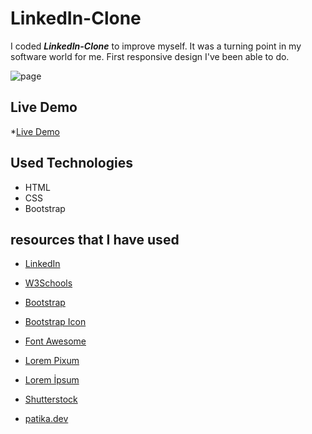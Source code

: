 # LinkedIn-Clone

I coded ***LinkedIn-Clone*** to improve myself. It was a turning point in my software world for me. First responsive design I've been able to do.

![page](https://i.hizliresim.com/puwr993.png)


## Live Demo

*[Live Demo](https://zehraikizler.github.io/LinkedIn-Clone/)


## Used Technologies 

+ HTML
+ CSS
+ Bootstrap


## resources that I have used

- [LinkedIn](https://www.linkedin.com/)

- [W3Schools](https://www.w3schools.com/)

- [Bootstrap](https://getbootstrap.com/)

- [Bootstrap Icon](https://icons.getbootstrap.com/)

- [Font Awesome](https://fontawesome.com/icons)

- [Lorem Pixum](https://picsum.photos/)

- [Lorem İpsum](https://tr.lipsum.com/)

- [Shutterstock](https://www.shutterstock.com/tr/)

- [patika.dev](https://www.patika.dev/)


